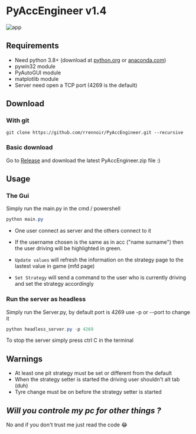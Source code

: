 # PyAccEngineer v1.4

![app](https://i.imgur.com/w8uCDtm.png)

## Requirements

- Need python 3.8+ (download at [python.org](https://www.python.org/downloads/) or [anaconda.com](https://www.anaconda.com/products/individual))
- pywin32 module
- PyAutoGUI module
- matplotlib module
- Server need open a TCP port (4269 is the default)

## Download

### With git

`git clone https://github.com/rrennoir/PyAccEngineer.git --recursive`

### Basic download

 Go to [Release](https://github.com/rrennoir/PyAccEngineer/releases) and download the latest PyAccEngineer.zip file :)

## Usage

### The Gui

Simply run the main.py in the cmd / powershell

```powershell
python main.py
```

- One user connect as server and the others connect to it

- If the username chosen is the same as in acc ("name surname") then the user driving will be highlighted in green.
- `Update values` will refresh the information on the strategy page to the lastest value in game (mfd page)
- `Set Strategy` will send a command to the user who is currently driving and set the strategy accordingly

### Run the server as headless

Simply run the Server.py, by default port is 4269 use -p or --port to change it

```powershell
python headless_server.py -p 4269
```

To stop the server simply press ctrl C in the terminal

## Warnings

- At least one pit strategy must be set or different from the default
- When the strategy setter is started the driving user shouldn't alt tab (duh)
- Tyre change must be on before the strategy setter is started

## ***Will you controle my pc for other things ?***

No and if you don't trust me just read the code 😂
